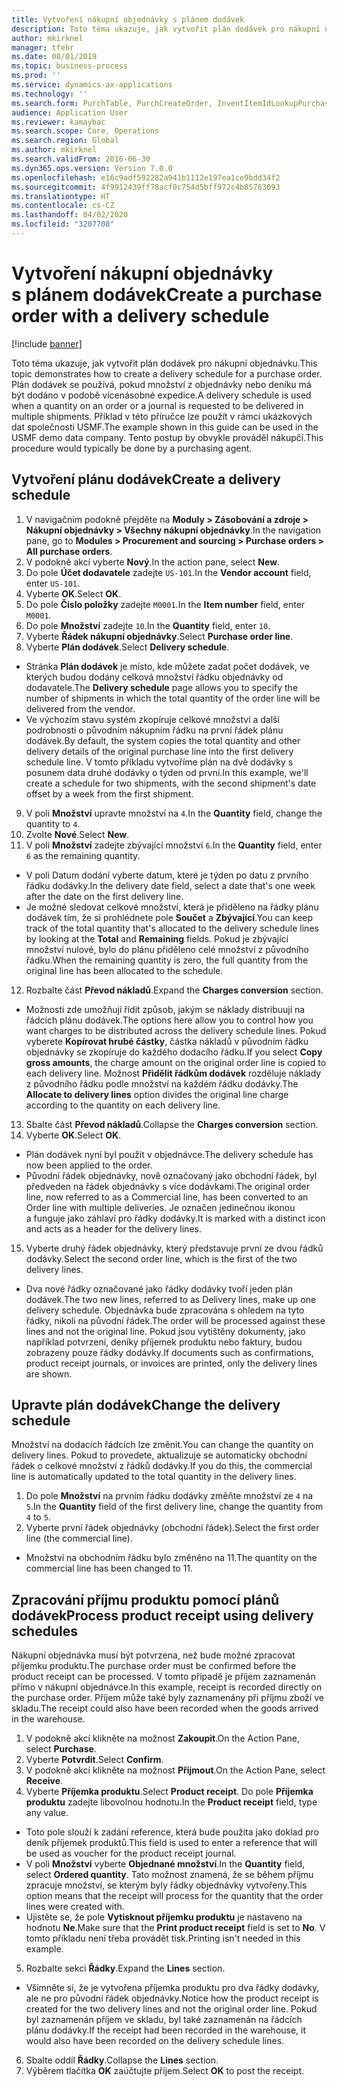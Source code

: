 ```yaml
---
title: Vytvoření nákupní objednávky s plánem dodávek
description: Toto téma ukazuje, jak vytvořit plán dodávek pro nákupní objednávku.
author: mkirknel
manager: tfehr
ms.date: 08/01/2019
ms.topic: business-process
ms.prod: ''
ms.service: dynamics-ax-applications
ms.technology: ''
ms.search.form: PurchTable, PurchCreateOrder, InventItemIdLookupPurchase, PurchDeliverySchedule, PurchEditLines
audience: Application User
ms.reviewer: kamaybac
ms.search.scope: Core, Operations
ms.search.region: Global
ms.author: mkirknel
ms.search.validFrom: 2016-06-30
ms.dyn365.ops.version: Version 7.0.0
ms.openlocfilehash: e16c9adf592282a941b1112e197ea1ce9bdd34f2
ms.sourcegitcommit: 4f9912439ff78acf0c754d5bff972c4b85763093
ms.translationtype: HT
ms.contentlocale: cs-CZ
ms.lasthandoff: 04/02/2020
ms.locfileid: "3207708"
---
```

# <a name="create-a-purchase-order-with-a-delivery-schedule"></a><span data-ttu-id="2274f-103">Vytvoření nákupní objednávky s plánem dodávek</span><span class="sxs-lookup"><span data-stu-id="2274f-103">Create a purchase order with a delivery schedule</span></span>

[!include [banner](../../includes/banner.md)]

<span data-ttu-id="2274f-104">Toto téma ukazuje, jak vytvořit plán dodávek pro nákupní objednávku.</span><span class="sxs-lookup"><span data-stu-id="2274f-104">This topic demonstrates how to create a delivery schedule for a purchase order.</span></span> <span data-ttu-id="2274f-105">Plán dodávek se používá, pokud množství z objednávky nebo deníku má být dodáno v podobě vícenásobné expedice.</span><span class="sxs-lookup"><span data-stu-id="2274f-105">A delivery schedule is used when a quantity on an order or a journal is requested to be delivered in multiple shipments.</span></span> <span data-ttu-id="2274f-106">Příklad v této příručce lze použít v rámci ukázkových dat společnosti USMF.</span><span class="sxs-lookup"><span data-stu-id="2274f-106">The example shown in this guide can be used in the USMF demo data company.</span></span> <span data-ttu-id="2274f-107">Tento postup by obvykle prováděl nákupčí.</span><span class="sxs-lookup"><span data-stu-id="2274f-107">This procedure would typically be done by a purchasing agent.</span></span>

## <a name="create-a-delivery-schedule"></a><span data-ttu-id="2274f-108">Vytvoření plánu dodávek</span><span class="sxs-lookup"><span data-stu-id="2274f-108">Create a delivery schedule</span></span>
1. <span data-ttu-id="2274f-109">V navigačním podokně přejděte na **Moduly > Zásobování a zdroje > Nákupní objednávky > Všechny nákupní objednávky**.</span><span class="sxs-lookup"><span data-stu-id="2274f-109">In the navigation pane, go to **Modules > Procurement and sourcing > Purchase orders > All purchase orders**.</span></span>
2. <span data-ttu-id="2274f-110">V podokně akcí vyberte **Nový**.</span><span class="sxs-lookup"><span data-stu-id="2274f-110">In the action pane, select **New**.</span></span>
3. <span data-ttu-id="2274f-111">Do pole **Účet dodavatele** zadejte `US-101`.</span><span class="sxs-lookup"><span data-stu-id="2274f-111">In the **Vendor account** field, enter `US-101`.</span></span>
4. <span data-ttu-id="2274f-112">Vyberte **OK**.</span><span class="sxs-lookup"><span data-stu-id="2274f-112">Select **OK**.</span></span>
5. <span data-ttu-id="2274f-113">Do pole **Číslo položky** zadejte `M0001`.</span><span class="sxs-lookup"><span data-stu-id="2274f-113">In the **Item number** field, enter `M0001`.</span></span>
6. <span data-ttu-id="2274f-114">Do pole **Množství** zadejte `10`.</span><span class="sxs-lookup"><span data-stu-id="2274f-114">In the **Quantity** field, enter `10`.</span></span>
7. <span data-ttu-id="2274f-115">Vyberte **Řádek nákupní objednávky**.</span><span class="sxs-lookup"><span data-stu-id="2274f-115">Select **Purchase order line**.</span></span>
8. <span data-ttu-id="2274f-116">Vyberte **Plán dodávek**.</span><span class="sxs-lookup"><span data-stu-id="2274f-116">Select **Delivery schedule**.</span></span>
- <span data-ttu-id="2274f-117">Stránka **Plán dodávek** je místo, kde můžete zadat počet dodávek, ve kterých budou dodány celková množství řádku objednávky od dodavatele.</span><span class="sxs-lookup"><span data-stu-id="2274f-117">The **Delivery schedule** page allows you to specify the number of shipments in which the total quantity of the order line will be delivered from the vendor.</span></span>  
- <span data-ttu-id="2274f-118">Ve výchozím stavu systém zkopíruje celkové množství a další podrobnosti o původním nákupním řádku na první řádek plánu dodávek.</span><span class="sxs-lookup"><span data-stu-id="2274f-118">By default, the system copies the total quantity and other delivery details of the original purchase line into the first delivery schedule line.</span></span> <span data-ttu-id="2274f-119">V tomto příkladu vytvoříme plán na dvě dodávky s posunem data druhé dodávky o týden od první.</span><span class="sxs-lookup"><span data-stu-id="2274f-119">In this example, we'll create a schedule for two shipments, with the second shipment's date offset by a week from the first shipment.</span></span>  
9. <span data-ttu-id="2274f-120">V poli **Množství** upravte množství na `4`.</span><span class="sxs-lookup"><span data-stu-id="2274f-120">In the **Quantity** field, change the quantity to `4`.</span></span>
10. <span data-ttu-id="2274f-121">Zvolte **Nové**.</span><span class="sxs-lookup"><span data-stu-id="2274f-121">Select **New**.</span></span>
11. <span data-ttu-id="2274f-122">V poli **Množství** zadejte zbývající množství `6`.</span><span class="sxs-lookup"><span data-stu-id="2274f-122">In the **Quantity** field, enter `6` as the remaining quantity.</span></span>
- <span data-ttu-id="2274f-123">V poli Datum dodání vyberte datum, které je týden po datu z prvního řádku dodávky.</span><span class="sxs-lookup"><span data-stu-id="2274f-123">In the delivery date field, select a date that's one week after the date on the first delivery line.</span></span>  
- <span data-ttu-id="2274f-124">Je možné sledovat celkové množství, která je přiděleno na řádky plánu dodávek tím, že si prohlédnete pole **Součet** a **Zbývající**.</span><span class="sxs-lookup"><span data-stu-id="2274f-124">You can keep track of the total quantity that's allocated to the delivery schedule lines by looking at the **Total** and **Remaining** fields.</span></span> <span data-ttu-id="2274f-125">Pokud je zbývající množství nulové, bylo do plánu přiděleno celé množství z původního řádku.</span><span class="sxs-lookup"><span data-stu-id="2274f-125">When the remaining quantity is zero, the full quantity from the original line has been allocated to the schedule.</span></span>  
12. <span data-ttu-id="2274f-126">Rozbalte část **Převod nákladů**.</span><span class="sxs-lookup"><span data-stu-id="2274f-126">Expand the **Charges conversion** section.</span></span>
- <span data-ttu-id="2274f-127">Možnosti zde umožňují řídit způsob, jakým se náklady distribuují na řádcích plánu dodávek.</span><span class="sxs-lookup"><span data-stu-id="2274f-127">The options here allow you to control how you want charges to be distributed across the delivery schedule lines.</span></span> <span data-ttu-id="2274f-128">Pokud vyberete **Kopírovat hrubé částky**, částka nákladů v původním řádku objednávky se zkopíruje do každého dodacího řádku.</span><span class="sxs-lookup"><span data-stu-id="2274f-128">If you select **Copy gross amounts**, the charge amount on the original order line is copied to each delivery line.</span></span> <span data-ttu-id="2274f-129">Možnost **Přidělit řádkům dodávek** rozděluje náklady z původního řádku podle množství na každém řádku dodávky.</span><span class="sxs-lookup"><span data-stu-id="2274f-129">The **Allocate to delivery lines** option divides the original line charge according to the quantity on each delivery line.</span></span>  
13. <span data-ttu-id="2274f-130">Sbalte část **Převod nákladů**.</span><span class="sxs-lookup"><span data-stu-id="2274f-130">Collapse the **Charges conversion** section.</span></span>
14. <span data-ttu-id="2274f-131">Vyberte **OK**.</span><span class="sxs-lookup"><span data-stu-id="2274f-131">Select **OK**.</span></span>
- <span data-ttu-id="2274f-132">Plán dodávek nyní byl použit v objednávce.</span><span class="sxs-lookup"><span data-stu-id="2274f-132">The delivery schedule has now been applied to the order.</span></span>  
- <span data-ttu-id="2274f-133">Původní řádek objednávky, nově označovaný jako obchodní řádek, byl předveden na řádek objednávky s více dodávkami.</span><span class="sxs-lookup"><span data-stu-id="2274f-133">The original order line, now referred to as a Commercial line, has been converted to an Order line with multiple deliveries.</span></span> <span data-ttu-id="2274f-134">Je označen jedinečnou ikonou a funguje jako záhlaví pro řádky dodávky.</span><span class="sxs-lookup"><span data-stu-id="2274f-134">It is marked with a distinct icon and acts as a header for the delivery lines.</span></span>  
15. <span data-ttu-id="2274f-135">Vyberte druhý řádek objednávky, který představuje první ze dvou řádků dodávky.</span><span class="sxs-lookup"><span data-stu-id="2274f-135">Select the second order line, which is the first of the two delivery lines.</span></span>
- <span data-ttu-id="2274f-136">Dva nové řádky označované jako řádky dodávky tvoří jeden plán dodávek.</span><span class="sxs-lookup"><span data-stu-id="2274f-136">The two new lines, referred to as Delivery lines, make up one delivery schedule.</span></span> <span data-ttu-id="2274f-137">Objednávka bude zpracována s ohledem na tyto řádky, nikoli na původní řádek.</span><span class="sxs-lookup"><span data-stu-id="2274f-137">The order will be processed against these lines and not the original line.</span></span> <span data-ttu-id="2274f-138">Pokud jsou vytištěny dokumenty, jako například potvrzení, deníky příjemek produktu nebo faktury, budou zobrazeny pouze řádky dodávky.</span><span class="sxs-lookup"><span data-stu-id="2274f-138">If documents such as confirmations, product receipt journals, or invoices are printed, only the delivery lines are shown.</span></span>  

## <a name="change-the-delivery-schedule"></a><span data-ttu-id="2274f-139">Upravte plán dodávek</span><span class="sxs-lookup"><span data-stu-id="2274f-139">Change the delivery schedule</span></span>
<span data-ttu-id="2274f-140">Množství na dodacích řádcích lze změnit.</span><span class="sxs-lookup"><span data-stu-id="2274f-140">You can change the quantity on delivery lines.</span></span> <span data-ttu-id="2274f-141">Pokud to provedete, aktualizuje se automaticky obchodní řádek o celkové množství z řádků dodávky.</span><span class="sxs-lookup"><span data-stu-id="2274f-141">If you do this, the commercial line is automatically updated to the total quantity in the delivery lines.</span></span>  
1. <span data-ttu-id="2274f-142">Do pole **Množství** na prvním řádku dodávky změňte množství ze `4` na `5`.</span><span class="sxs-lookup"><span data-stu-id="2274f-142">In the **Quantity** field of the first delivery line, change the quantity from `4` to `5`.</span></span>
2. <span data-ttu-id="2274f-143">Vyberte první řádek objednávky (obchodní řádek).</span><span class="sxs-lookup"><span data-stu-id="2274f-143">Select the first order line (the commercial line).</span></span>  
- <span data-ttu-id="2274f-144">Množství na obchodním řádku bylo změněno na 11.</span><span class="sxs-lookup"><span data-stu-id="2274f-144">The quantity on the commercial line has been changed to 11.</span></span>  

## <a name="process-product-receipt-using-delivery-schedules"></a><span data-ttu-id="2274f-145">Zpracování příjmu produktu pomocí plánů dodávek</span><span class="sxs-lookup"><span data-stu-id="2274f-145">Process product receipt using delivery schedules</span></span>
<span data-ttu-id="2274f-146">Nákupní objednávka musí být potvrzena, než bude možné zpracovat příjemku produktu.</span><span class="sxs-lookup"><span data-stu-id="2274f-146">The purchase order must be confirmed before the product receipt can be processed.</span></span> <span data-ttu-id="2274f-147">V tomto případě je příjem zaznamenán přímo v nákupní objednávce.</span><span class="sxs-lookup"><span data-stu-id="2274f-147">In this example, receipt is recorded directly on the purchase order.</span></span> <span data-ttu-id="2274f-148">Příjem může také byly zaznamenány při příjmu zboží ve skladu.</span><span class="sxs-lookup"><span data-stu-id="2274f-148">The receipt could also have been recorded when the goods arrived in the warehouse.</span></span>  
1. <span data-ttu-id="2274f-149">V podokně akcí klikněte na možnost **Zakoupit**.</span><span class="sxs-lookup"><span data-stu-id="2274f-149">On the Action Pane, select **Purchase**.</span></span>
2. <span data-ttu-id="2274f-150">Vyberte **Potvrdit**.</span><span class="sxs-lookup"><span data-stu-id="2274f-150">Select **Confirm**.</span></span>
3. <span data-ttu-id="2274f-151">V podokně akcí klikněte na možnost **Přijmout**.</span><span class="sxs-lookup"><span data-stu-id="2274f-151">On the Action Pane, select **Receive**.</span></span>
4. <span data-ttu-id="2274f-152">Vyberte **Příjemka produktu**.</span><span class="sxs-lookup"><span data-stu-id="2274f-152">Select **Product receipt**.</span></span> <span data-ttu-id="2274f-153">Do pole **Příjemka produktu** zadejte libovolnou hodnotu.</span><span class="sxs-lookup"><span data-stu-id="2274f-153">In the **Product receipt** field, type any value.</span></span>
- <span data-ttu-id="2274f-154">Toto pole slouží k zadání reference, která bude použita jako doklad pro deník příjemek produktů.</span><span class="sxs-lookup"><span data-stu-id="2274f-154">This field is used to enter a reference that will be used as voucher for the product receipt journal.</span></span>  
- <span data-ttu-id="2274f-155">V poli **Množství** vyberte **Objednané množství**.</span><span class="sxs-lookup"><span data-stu-id="2274f-155">In the **Quantity** field, select **Ordered quantity**.</span></span> <span data-ttu-id="2274f-156">Tato možnost znamená, že se během příjmu zpracuje množství, se kterým byly řádky objednávky vytvořeny.</span><span class="sxs-lookup"><span data-stu-id="2274f-156">This option means that the receipt will process for the quantity that the order lines were created with.</span></span>  
- <span data-ttu-id="2274f-157">Ujistěte se, že pole **Vytisknout příjemku produktu** je nastaveno na hodnotu **Ne**.</span><span class="sxs-lookup"><span data-stu-id="2274f-157">Make sure that the **Print product receipt** field is set to **No**.</span></span> <span data-ttu-id="2274f-158">V tomto příkladu není třeba provádět tisk.</span><span class="sxs-lookup"><span data-stu-id="2274f-158">Printing isn't needed in this example.</span></span>  
5. <span data-ttu-id="2274f-159">Rozbalte sekci **Řádky**.</span><span class="sxs-lookup"><span data-stu-id="2274f-159">Expand the **Lines** section.</span></span>
- <span data-ttu-id="2274f-160">Všimněte si, že je vytvořena příjemka produktu pro dva řádky dodávky, ale ne pro původní řádek objednávky.</span><span class="sxs-lookup"><span data-stu-id="2274f-160">Notice how the product receipt is created for the two delivery lines and not the original order line.</span></span> <span data-ttu-id="2274f-161">Pokud byl zaznamenán příjem ve skladu, byl také zaznamenán na řádcích plánu dodávky.</span><span class="sxs-lookup"><span data-stu-id="2274f-161">If the receipt had been recorded in the warehouse, it would also have been recorded on the delivery schedule lines.</span></span>  
6. <span data-ttu-id="2274f-162">Sbalte oddíl **Řádky**.</span><span class="sxs-lookup"><span data-stu-id="2274f-162">Collapse the **Lines** section.</span></span>
7. <span data-ttu-id="2274f-163">Výběrem tlačítka **OK** zaúčtujte příjem.</span><span class="sxs-lookup"><span data-stu-id="2274f-163">Select **OK** to post the receipt.</span></span>

